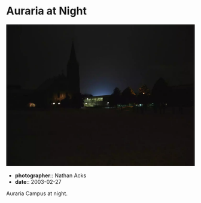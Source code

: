 # Auraria at Night

![The Auraria Campus library and a nearby church at night](assets/2003-02-27-auraria-at-night.webp)

* **photographer**:: Nathan Acks  
* **date**:: 2003-02-27

Auraria Campus at night.
